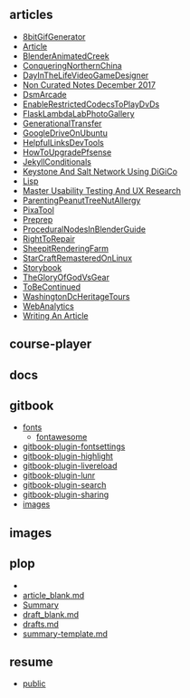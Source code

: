 
## articles

- [8bitGifGenerator](articles/8bit_gif_generator.md)
- [Article](articles/article.md)
- [BlenderAnimatedCreek](articles/blender_animated_creek.md)
- [ConqueringNorthernChina](articles/conquering_northern_china.md)
- [DayInTheLifeVideoGameDesigner](articles/day_in_the_life_video_game_designer.md)
- [Non Curated Notes December 2017](articles/dec_28_2017_notes.md)
- [DsmArcade](articles/dsm_arcade.md)
- [EnableRestrictedCodecsToPlayDvDs](articles/enable_restricted_codecs_to_play_dv_ds.md)
- [FlaskLambdaLabPhotoGallery](articles/flask_lambda_lab_photo_gallery.md)
- [GenerationalTransfer](articles/generational_transfer.md)
- [GoogleDriveOnUbuntu](articles/google_drive_on_ubuntu_16_04.md)
- [HelpfulLinksDevTools](articles/helpful_links_dev_tools.md)
- [HowToUpgradePfsense](articles/how_to_upgrade_pfsense_2_3_x_to_2_4_x.md)
- [JekyllConditionals](articles/jekyll_conditionals.md)
- [Keystone And Salt Network Using DiGiCo](articles/keystone_and_salt_network_using_di_gi_co.md)
- [Lisp](articles/lisp.md)
- [Master Usability Testing And UX Research](articles/master_usability_testing_and_ux_research.md)
- [ParentingPeanutTreeNutAllergy](articles/parenting_peanut_tree_nut_allergy.md)
- [PixaTool](articles/pixa_tool.md)
- [Preprep](articles/preprep.md)
- [ProceduralNodesInBlenderGuide](articles/procedural_nodes_in_blender_guide.md)
- [RightToRepair](articles/right_to_repair.md)
- [SheepitRenderingFarm](articles/sheepit_rendering_farm.md)
- [StarCraftRemasteredOnLinux](articles/star_craft_remastered_on_linux.md)
- [Storybook](articles/storybook.md)
- [TheGloryOfGodVsGear](articles/the_glory_of_god_vs_gear.md)
- [ToBeContinued](articles/to_be_continued.md)
- [WashingtonDcHeritageTours](articles/washington_dc_heritage_tours.md)
- [WebAnalytics](articles/web_analytics.md)
- [Writing An Article](articles/writing_an_article.md)

## course-player


## docs


## gitbook

- [fonts]()
    - [fontawesome]()
- [gitbook-plugin-fontsettings]()
- [gitbook-plugin-highlight]()
- [gitbook-plugin-livereload]()
- [gitbook-plugin-lunr]()
- [gitbook-plugin-search]()
- [gitbook-plugin-sharing]()
- [images]()

## images


## plop

- [](plop/article-template.md)
- [article_blank.md](plop/article_blank.md)
- [Summary](plop/articles.md)
- [draft_blank.md](plop/draft_blank.md)
- [drafts.md](plop/drafts.md)
- [summary-template.md](plop/summary-template.md)

## resume

- [public]()